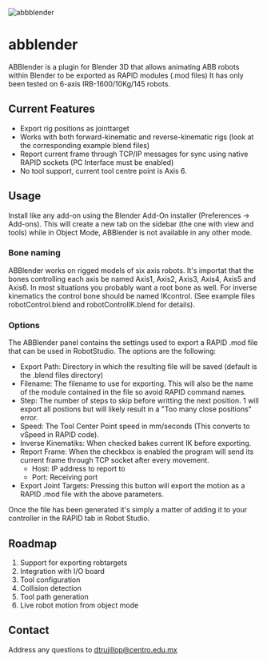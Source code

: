  ![abbblender](https://user-images.githubusercontent.com/57118670/129294809-657b26e4-5f12-424b-8db7-87c5726fe907.gif)
 
# abblender
ABBlender is a plugin for Blender 3D that allows animating ABB robots within Blender to be exported as RAPID modules (.mod files)
It has only been tested on 6-axis IRB-1600/10Kg/145 robots.

## Current Features
* Export rig positions as jointtarget
* Works with both forward-kinematic and reverse-kinematic rigs (look at the corresponding example blend files)
* Report current frame through TCP/IP messages for sync using native RAPID sockets (PC Interface must be enabled)
* No tool support, current tool centre point is Axis 6.

## Usage
Install like any add-on using the Blender Add-On installer (Preferences -> Add-ons). This will create a new tab on the sidebar (the one with view and tools) while in Object Mode, ABBlender is not available in any other mode.

### Bone naming
ABBlender works on rigged models of six axis robots. It's importat that the bones controlling each axis be named Axis1, Axis2, Axis3, Axis4, Axis5 and Axis6. In most situations you probably want a root bone as well. For inverse kinematics the control bone should be named IKcontrol.
(See example files robotControl.blend and robotControlIK.blend for details).

### Options
The ABBlender panel contains the settings used to export a RAPID .mod file that can be used in RobotStudio. The options are the following:
* Export Path: Directory in which the resulting file will be saved (default is the .blend files directory)
* Filename: The filename to use for exporting. This will also be the name of the module contained in the file so avoid RAPID command names.
* Step: The number of steps to skip before writting the next position. 1 will export all postions but will likely result in a "Too many close positions" error.
* Speed: The Tool Center Point speed in mm/seconds (This converts to vSpeed in RAPID code).
* Inverse Kinematiks: When checked bakes current IK before exporting.
* Report Frame: When the checkbox is enabled the program will send its current frame through TCP socket after every movement.
  * Host: IP address to report to
  * Port: Receiving port
* Export Joint Targets: Pressing this button will export the motion as a RAPID .mod file with the above parameters.

Once the file has been generated it's simply a matter of adding it to your controller in the RAPID tab in Robot Studio.

## Roadmap
1. Support for exporting robtargets
1. Integration with I/O board
1. Tool configuration
1. Collision detection
1. Tool path generation
1. Live robot motion from object mode

## Contact
Address any questions to dtrujillop@centro.edu.mx
